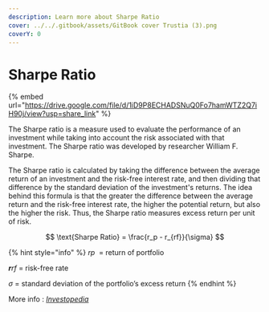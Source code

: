 ```yaml
---
description: Learn more about Sharpe Ratio
cover: ../../.gitbook/assets/GitBook cover Trustia (3).png
coverY: 0
---
```


# Sharpe Ratio

{% embed url="https://drive.google.com/file/d/1iD9P8ECHADSNuQ0Fo7hamWTZ2Q7iH90j/view?usp=share_link" %}

The Sharpe ratio is a measure used to evaluate the performance of an investment while taking into account the risk associated with that investment. The Sharpe ratio was developed by researcher William F. Sharpe.

The Sharpe ratio is calculated by taking the difference between the average return of an investment and the risk-free interest rate, and then dividing that difference by the standard deviation of the investment's returns. The idea behind this formula is that the greater the difference between the average return and the risk-free interest rate, the higher the potential return, but also the higher the risk. Thus, the Sharpe ratio measures excess return per unit of risk.

$$
\text{Sharpe Ratio} = \frac{r_p - r_{rf}}{\sigma}
$$

{% hint style="info" %}
_rp_ ​ = return of portfolio

_**r**rf_ ​= risk-free rate&#x20;

_σ​_ = standard deviation of the portfolio’s excess return&#x20;
{% endhint %}

More info : [_Investopedia_](https://www.investopedia.com/terms/s/sharperatio.asp)

<figure><img src="../../.gitbook/assets/Capture d’écran 2023-11-04 à 16.02.37.png" alt=""><figcaption></figcaption></figure>
